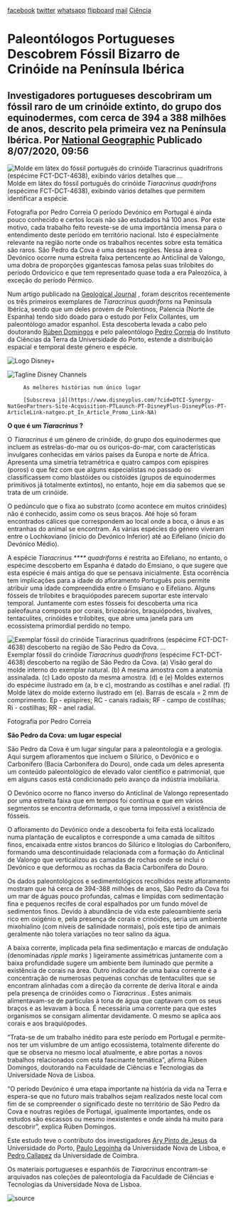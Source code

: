[facebook](https://www.facebook.com/sharer/sharer.php?u=https%3A%2F%2Fwww.natgeo.pt%2Fciencia%2F2020%2F07%2Fpaleontologos-portugueses-descobrem-fossil-bizarro-de-crinoide-na-peninsula-iberica) [twitter](https://twitter.com/share?url=https%3A%2F%2Fwww.natgeo.pt%2Fciencia%2F2020%2F07%2Fpaleontologos-portugueses-descobrem-fossil-bizarro-de-crinoide-na-peninsula-iberica&via=natgeo&text=Paleont%C3%B3logos%20Portugueses%20Descobrem%20F%C3%B3ssil%20Bizarro%20de%20Crin%C3%B3ide%20na%20Pen%C3%ADnsula%20Ib%C3%A9rica) [whatsapp](https://web.whatsapp.com/send?text=https%3A%2F%2Fwww.natgeo.pt%2Fciencia%2F2020%2F07%2Fpaleontologos-portugueses-descobrem-fossil-bizarro-de-crinoide-na-peninsula-iberica) [flipboard](https://share.flipboard.com/bookmarklet/popout?v=2&title=Paleont%C3%B3logos%20Portugueses%20Descobrem%20F%C3%B3ssil%20Bizarro%20de%20Crin%C3%B3ide%20na%20Pen%C3%ADnsula%20Ib%C3%A9rica&url=https%3A%2F%2Fwww.natgeo.pt%2Fciencia%2F2020%2F07%2Fpaleontologos-portugueses-descobrem-fossil-bizarro-de-crinoide-na-peninsula-iberica) [mail](mailto:?subject=NatGeo&body=https%3A%2F%2Fwww.natgeo.pt%2Fciencia%2F2020%2F07%2Fpaleontologos-portugueses-descobrem-fossil-bizarro-de-crinoide-na-peninsula-iberica%20-%20Paleont%C3%B3logos%20Portugueses%20Descobrem%20F%C3%B3ssil%20Bizarro%20de%20Crin%C3%B3ide%20na%20Pen%C3%ADnsula%20Ib%C3%A9rica) [Ciência](https://www.natgeo.pt/ciencia) 
# Paleontólogos Portugueses Descobrem Fóssil Bizarro de Crinóide na Península Ibérica 
## Investigadores portugueses descobriram um fóssil raro de um crinóide extinto, do grupo dos equinodermes, com cerca de 394 a 388 milhões de anos, descrito pela primeira vez na Península Ibérica. Por [National Geographic](https://www.natgeo.pt/autor/national-geographic) Publicado 8/07/2020, 09:56 
![Molde em látex do fóssil português do crinóide Tiaracrinus quadrifrons (espécime FCT-DCT-4638), exibindo vários detalhes que ...](img/files_styles_image_00_public_img_1_a.jpg)
Molde em látex do fóssil português do crinóide _Tiaracrinus quadrifrons_ (espécime FCT-DCT-4638), exibindo vários detalhes que permitem identificar a espécie. 

Fotografia por Pedro Correia O período Devónico em Portugal é ainda pouco conhecido e certos locais não são estudados há 100 anos. Por este motivo, cada trabalho feito reveste-se de uma importância imensa para o entendimento deste período em território nacional. Isto é especialmente relevante na região norte onde os trabalhos recentes sobre esta temática são raros. São Pedro da Cova é uma dessas regiões. Nessa área o Devónico ocorre numa estreita faixa pertencente ao Anticlinal de Valongo, uma dobra de proporções gigantescas famosa pelas suas trilobites do período Ordovícico e que tem representado quase toda a era Paleozóica, à exceção do período Pérmico. 

Num artigo publicado na [Geological Journal](https://onlinelibrary.wiley.com/doi/abs/10.1002/gj.3760) , foram descritos recentemente os três primeiros exemplares de _Tiaracrinus quadriforns_ na Península Ibérica, sendo que um deles provém de Polentinos, Palencia (Norte de Espanha) tendo sido doado para o estudo por Felix Collantes, um paleontólogo amador espanhol. Esta descoberta levada a cabo pelo doutorando [Rúben Domingos](https://www.researchgate.net/profile/Ruben_Domingos2) e pelo paleontólogo [Pedro Correia](https://www.researchgate.net/profile/Pedro_Correia3) do Instituto da Ciências da Terra da Universidade do Porto, estende a distribuição espacial e temporal deste género e espécie. 

	 

	 
		 

![Logo Disney+](img/ng_pt_bannerdisney_0_0_0_assets_images_logo.png)

		 

![Tagline Disney Channels](img/ng_pt_disney_images_tagline.png)

		 As melhores histórias num único lugar 

		 [Subscreva já](https://www.disneyplus.com/?cid=DTCI-Synergy-NatGeoPartners-Site-Acquisition-PTLaunch-PT-DisneyPlus-DisneyPlus-PT-ArticleLink-natgeo.pt_In_Article_Promo_Link-NA) 

	 
	 
	 

**O que é um _Tiaracrinus_ ?** 

O _Tiaracrinus_ é um género de crinóide, do grupo dos equinodermes que incluem as estrelas-do-mar ou os ouriços-do-mar, com características invulgares conhecidas em vários países da Europa e norte de África. Apresenta uma simetria tetramétrica e quatro campos com epispires (poros) o que fez com que alguns especialistas no passado os classificassem como blastóides ou cistóides (grupos de equinodermes primitivos já totalmente extintos), no entanto, hoje em dia sabemos que se trata de um crinóide. 

O pedúnculo que o fixa ao substrato (como acontece em muitos crinóides) não é conhecido, assim como os seus braços. Até hoje só foram encontrados cálices que correspondem ao local onde a boca, o ânus e as entranhas do animal se encontram. As várias espécies do género viveram entre o Lochkoviano (início do Devónico Inferior) até ao Eifeliano (início do Devónico Médio). 

A espécie _Tiaracrinus **** quadriforns_ é restrita ao Eifeliano, no entanto, o espécime descoberto em Espanha é datado do Emsiano, o que sugere que esta espécie é mais antiga do que se pensava inicialmente. Esta ocorrência tem implicações para a idade do afloramento Português pois permite atribuir uma idade compreendida entre o Emsiano e o Eifeliano. Alguns fósseis de trilobites e braquiópodes parecem suportar este intervalo temporal. Juntamente com estes fósseis foi descoberta uma rica paleofauna composta por corais, briozoários, braquiópodes, bivalves, tentaculites, crinóides e trilobites, que abre uma janela para um ecossistema primordial perdido no tempo. 

![Exemplar fóssil do crinóide Tiaracrinus quadrifrons (espécime FCT-DCT-4638) descoberto na região de São Pedro da Cova. ...](img/files_styles_image_00_public_pedro_correia_fig.jpg)
Exemplar fóssil do crinóide _Tiaracrinus quadrifrons_ (espécime FCT-DCT-4638) descoberto na região de São Pedro da Cova. (a) Visão geral do molde interno do exemplar natural. (b) A mesma amostra com a anatomia assinalada. (c) Lado oposto da mesma amostra. (d) e (e) Moldes externos do espécime ilustrado em (a, b e c), mostrando as costilhas e anel radial. (f) Molde látex do molde externo ilustrado em (e). Barras de escala = 2 mm de comprimento. Ep - epispires; RC - canais radiais; RF - campo de costilhas; Ri - costilhas; RR - anel radial. 

Fotografia por Pedro Correia 

**São Pedro da Cova: um lugar especial** 

São Pedro da Cova é um lugar singular para a paleontologia e a geologia. Aqui surgem afloramentos que incluem o Silúrico, o Devónico e o Carbonífero (Bacia Carbonífera do Douro), onde cada um deles apresenta um conteúdo paleontológico de elevado valor científico e patrimonial, que em alguns casos está condicionado pelo avanço da indústria imobiliária. 

O Devónico ocorre no flanco inverso do Anticlinal de Valongo representado por uma estreita faixa que em tempos foi contínua e que em vários segmentos se encontra deformada, o que torna impossível a existência de fósseis. 

O afloramento do Devónico onde a descoberta foi feita está localizado numa plantação de eucaliptos e corresponde a uma camada de siltitos finos, encaixada entre xistos brancos do Silúrico e litologias do Carbonífero, formando uma descontinuidade relacionada com a formação do Anticlinal de Valongo que verticalizou as camadas de rochas onde se inclui o Devónico e que deformou as rochas da Bacia Carbonífera do Douro. 

Os dados paleontológicos e sedimentológicos recolhidos neste afloramento mostram que há cerca de 394-388 milhões de anos, São Pedro da Cova foi um mar de águas pouco profundas, calmas e límpidas com sedimentação fina e pequenos recifes de coral espalhados por um fundo móvel de sedimentos finos. Devido à abundância de vida este paleoambiente seria rico em oxigénio e, pela presença de corais e crinóides, seria um ambiente mixohialino (com níveis de salinidade normais), pois este tipo de animais geralmente não tolera variações no teor salino da água. 

A baixa corrente, implicada pela fina sedimentação e marcas de ondulação (denominadas _ripple marks_ ) ligeiramente assimétricas juntamente com a baixa profundidade sugere um ambiente bem iluminado que permite a existência de corais na área. Outro indicador de uma baixa corrente é a concentração de numerosas pequenas conchas de tentaculites que se encontram alinhadas com a direção da corrente de deriva litoral e ainda pela presença de crinóides como o _Tiaracrinus_ . Estes animais alimentavam-se de partículas à tona de água que captavam com os seus braços e as levavam à boca. É necessária uma corrente para que estes organismos se consigam alimentar devidamente. O mesmo se aplica aos corais e aos braquiópodes. 

“Trata-se de um trabalho inédito para este período em Portugal e permite-nos ter um vislumbre de um antigo ecossistema, totalmente diferente do que se observa no mesmo local atualmente, e abre portas a novos trabalhos relacionados com esta fascinante temática”, afirma Rúben Domingos, doutorando na Faculdade de Ciências e Tecnologias da Universidade Nova de Lisboa. 

“O período Devónico é uma etapa importante na história da vida na Terra e espera-se que no futuro mais trabalhos sejam realizados neste local com fim de se compreender o significado deste no território de São Pedro da Cova e noutras regiões de Portugal, igualmente importantes, onde os estudos são escassos ou mesmo inexistentes e onde ainda há muito para descobrir”, explica Rúben Domingos. 

Este estudo teve o contributo dos investigadores [Ary Pinto de Jesus](https://www.researchgate.net/profile/Ary_Pinto_De_Jesus) da Universidade do Porto, [Paulo Legoinha](https://www.researchgate.net/profile/Paulo_Legoinha) da Universidade Nova de Lisboa, e [Pedro Callapez](https://www.researchgate.net/profile/Pedro_Callapez) da Universidade de Coimbra. 

Os materiais portugueses e espanhóis de _Tiaracrinus_ encontram-se arquivados nas coleções de paleontologia da Faculdade de Ciências e Tecnologias da Universidade Nova de Lisboa. 



![source](https://www.natgeo.pt/ciencia/2020/07/paleontologos-portugueses-descobrem-fossil-bizarro-de-crinoide-na-peninsula-iberica)
